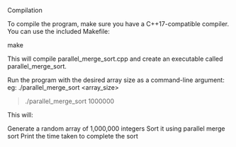 Compilation

To compile the program, make sure you have a C++17-compatible compiler.
 You can use the included Makefile:

make

This will compile parallel_merge_sort.cpp and create an executable called
parallel_merge_sort.

Run the program with the desired array size as a command-line argument:
eg:
./parallel_merge_sort <array_size>

> ./parallel_merge_sort 1000000

This will:

Generate a random array of 1,000,000 integers
Sort it using parallel merge sort
Print the time taken to complete the sort
